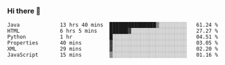 ### Hi there 👋

<!--START_SECTION:waka-->

```text
Java             13 hrs 40 mins  ███████████████▒░░░░░░░░░   61.24 %
HTML             6 hrs 5 mins    ██████▓░░░░░░░░░░░░░░░░░░   27.27 %
Python           1 hr            █░░░░░░░░░░░░░░░░░░░░░░░░   04.51 %
Properties       40 mins         ▓░░░░░░░░░░░░░░░░░░░░░░░░   03.05 %
XML              29 mins         ▓░░░░░░░░░░░░░░░░░░░░░░░░   02.20 %
JavaScript       15 mins         ▒░░░░░░░░░░░░░░░░░░░░░░░░   01.16 %
```

<!--END_SECTION:waka-->


<!--
**AnkelMauCastillo/AnkelMauCastillo** is a ✨ _special_ ✨ repository because its `README.md` (this file) appears on your GitHub profile.

Here are some ideas to get you started:

- 🔭 I’m currently working on ...
- 🌱 I’m currently learning ...
- 👯 I’m looking to collaborate on ...
- 🤔 I’m looking for help with ...
- 💬 Ask me about ...
- 📫 How to reach me: ...
- 😄 Pronouns: ...
- ⚡ Fun fact: ...
-->
